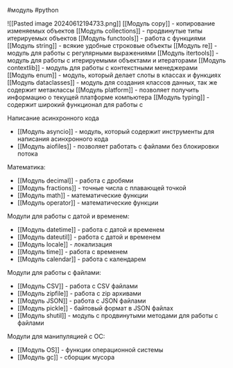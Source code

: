 #модуль #python 

![[Pasted image 20240612194733.png]]
[[Модуль copy]] - копирование изменяемых объектов
[[Модуль collections]] - продвинутые типы итерируемых объектов
[[Модуль funсtools]] - работа с функциями
[[Модуль string]] - всякие удобные строковые объекты
[[Модуль re]] - модуль для работы с регулярными выражениями
[[Модуль itertools]] - модуль для работы с итерируемыми объектами и итераторами
[[Модуль contextlib]] - модуль для работы с контекстными менеджерами
[[Модуль enum]] - модуль, который делает слоты в классах и функциях
[[Модуль dataclasses]] - модуль для создания классов данных, так же содержит метаклассы
[[Модуль platform]] - позволяет получить информацию о текущей платформе компьютера
[[Модуль typing]] - содержит широкий функционал для работы с

Написание асинхронного кода
- [[Модуль asyncio]] - модуль, который содержит инструменты для написания асинхронного кода
- [[Модуль aiofiles]] - позволяет работать с файлами без блокировки потока

Математика:
- [[Модуль decimal]] - работа с дробями
- [[Модуль fractions]] - точные числа с плавающей точкой
- [[Модуль math]] - математические функции
- [[Модуль operator]] - математические функции

Модули для работы с датой и временем:
- [[Модуль datetime]] - работа с датой и временем
- [[Модуль dateutil]] - работа с датой и временем
- [[Модуль locale]] - локализация
- [[Модуль time]] - работа с временем
- [[Модуль calendar]] - работа с календарем

Модули для работы с файлами:
- [[Модуль CSV]] - работа с CSV файлами
- [[Модуль zipfile]] - работа с zip архивами
- [[Модуль JSON]] - работа с JSON файлами
- [[Модуль pickle]] - байтовый формат в JSON файлах
- [[Модуль shutil]] - модуль с продвинутыми методами для работы с файлами

Модули для манипуляцией с ОС:
- [[Модуль OS]] - функции операционной системы
- [[Модуль gc]] - сборщик мусора

